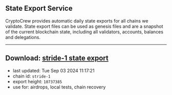 ## State Export Service
CryptoCrew provides automatic daily state exports for all chains we validate. State export files can be used as genesis files and are a snapshot of the current blockchain state, including all validators, accounts, balances and delegations.

---
**Download: [stride-1 state export](https://dl-eu2.ccvalidators.com/SERVICE/stride/stride-1_export_10737385.json)**
---

- last updated: Tue Sep 03 2024 11:17:21
- chain id: `stride-1`
- export height: `10737385`
- use for: airdrops, local tests, chain recovery
